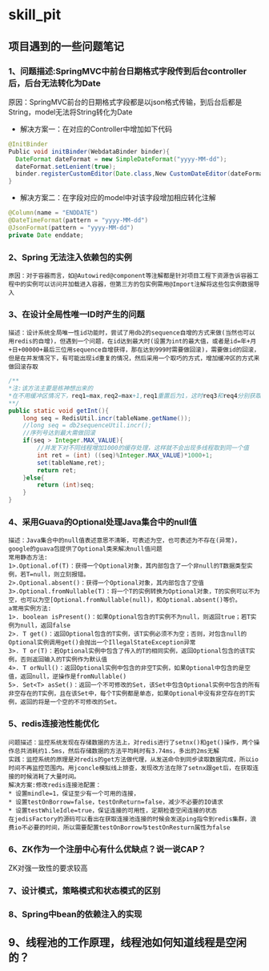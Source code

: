 # skill_pit
## 项目遇到的一些问题笔记

### 1、问题描述:SpringMVC中前台日期格式字段传到后台controller后，后台无法转化为Date
  原因：SpringMVC前台的日期格式字段都是以json格式传输，到后台后都是String，model无法将String转化为Date
  * 解决方案一：在对应的Controller中增加如下代码
  ```java
  @InitBinder
  Public void initBinder(WebdataBinder binder){
    DateFormat dateFormat = new SimpleDateFormat("yyyy-MM-dd");
    dateFormat.setLenient(true);
    binder.registerCustomEditor(Date.class,New CustomDateEditor(dateFormat,true));
  }
  ```
  * 解决方案二：在字段对应的model中对该字段增加相应转化注解
  ```java
  @Column(name = "ENDDATE")
  @DateTimeFormat(pattern = "yyyy-MM-dd")
  @JsonFormat(pattern = "yyyy-MM-dd")
  private Date enddate;
  ```
### 2、Spring 无法注入依赖包的实例
	原因：对于容器而言，如@Autowired@component等注解都是针对项目工程下资源告诉容器工程中的实例可以访问并加载进入容器，但第三方的包实例需用@Import注解将这些包实例数据导入


### 3、在设计全局性唯一ID时产生的问题
	描述：设计系统全局唯一性id功能时，尝试了用db2的sequence自增的方式来做(当然也可以用redis的自增)，但遇到一个问题，在id达到最大时(设置为int的最大值，或者是id=年+月+日+00000+最后三位用sequence自增获得，那在达到999时需要做回滚)，需要做id的回滚，但是在并发情况下，有可能出现id重复的情况，然后采用一个取巧的方式，增加缓冲区的方式来做回滚存取
```java 
/**
*注:该方法主要是栋神想出来的
*在不用缓冲区情况下，req1=max,req2=max+1,req1重置后为1，这时req3和req4分别获取下一个序列号，req3=2，req4=3，而同一时间req2重置后为2，req5在req2的基础上获取的序列号也为3，这样就重复了，而加了缓冲区后则会变成req1=1001,req2=2001,req3=1002,req5=2002，这样并发下req3跟req5有1000的缓冲就不会重复
**/
public static void getInt(){
	long seq = RedisUtil.incr(tableName.getName());
    //long seq = db2sequenceUtil.incr();
    //序列号达到最大需做回滚
	if(seq > Integer.MAX_VALUE){
        //并发下对不同线程增加1000的缓存处理，这样就不会出现多线程取到同一个值
		int ret = (int) ((seq)%Integer.MAX_VALUE)*1000+1;
		set(tableName,ret);
		return ret;
	}else{
		return (int)seq;
	}
}
``` 
### 4、采用Guava的Optional处理Java集合中的null值
	描述：Java集合中的null值表述意思不清晰，可表述为空，也可表述为不存在(异常)，google的guava包提供了Optional类来解决null值问题
	常用静态方法:
	1>.Optional.of(T)：获得一个Optional对象，其内部包含了一个非null的T数据类型实例，若T=null，则立刻报错。
	2>.Optional.absent()：获得一个Optional对象，其内部包含了空值
	3>.Optional.fromNullable(T)：将一个T的实例转换为Optional对象，T的实例可以不为空，也可以为空[Optional.fromNullable(null)，和Optional.absent()等价。
	a常用实例方法:
	1>. boolean isPresent()：如果Optional包含的T实例不为null，则返回true；若T实例为null，返回false
	2>. T get()：返回Optional包含的T实例，该T实例必须不为空；否则，对包含null的Optional实例调用get()会抛出一个IllegalStateException异常
	3>. T or(T)：若Optional实例中包含了传入的T的相同实例，返回Optional包含的该T实例，否则返回输入的T实例作为默认值
	4>. T orNull()：返回Optional实例中包含的非空T实例，如果Optional中包含的是空值，返回null，逆操作是fromNullable()
	5>. Set<T> asSet()：返回一个不可修改的Set，该Set中包含Optional实例中包含的所有非空存在的T实例，且在该Set中，每个T实例都是单态，如果Optional中没有非空存在的T实例，返回的将是一个空的不可修改的Set。

### 5、redis连接池性能优化
	问题描述：监控系统发现在存储数据的方法上，对redis进行了setnx()和get()操作，两个操作总共消耗约1.5ms，然后存储数据的方法平均耗时有3.74ms，多出的2ms无解
	实践：监控系统的原理是对redis的get方法做代理，从发送命令到同步读取数据完成，所以io时间不再监控范围内。用jconcle模拟线上排查，发现改方法在除了setnx跟get后，在获取连接的时候消耗了大量时间。
	解决方案:修改redis连接池配置：
	* 设置mindle=1，保证至少有一个可用的连接，
	* 设置testOnBorrow=false，testOnReturn=false，减少不必要的IO请求
	* 设置testWhileIdle=true，保证连接的可用性，定期检查空闲连接的状态
	在jedisFactory的源码可以看出在获取连接池连接的时候会发送ping指令到redis集群，浪费io不必要的时间，所以需要配置testOnBorrow与testOnResturn属性为false

### 6、ZK作为一个注册中心有什么优缺点？说一说CAP？
ZK对强一致性的要求较高
	
	
### 7、设计模式，策略模式和状态模式的区别

### 8、Spring中bean的依赖注入的实现

## 9、线程池的工作原理，线程池如何知道线程是空闲的？
